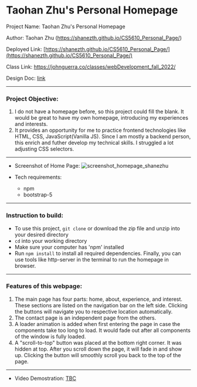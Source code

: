 # Taohan Zhu's Personal Homepage

Project Name: Taohan Zhu's Personal Homepage

Author: Taohan Zhu (https://shanezth.github.io/CS5610_Personal_Page/)

Deployed Link: [https://shanezth.github.io/CS5610_Personal_Page/](https://shanezth.github.io/CS5610_Personal_Page/)

Class Link: https://johnguerra.co/classes/webDevelopment_fall_2022/

Design Doc: [link](https://github.com/ShaneZTH/CS5610_Personal_Page/blob/master/Design%20Doc.pdf)

---

### Project Objective:
1. I do not have a homepage before, so this project could fill the blank. It would be great to have my own homepage, introducing my experiences and interests. 
2. It provides an opportunity for me to practice frontend technologies like HTML, CSS, JavaScript(Vanilla JS). Since I am mostly a backend person, this enrich and futher develop my technical skills.  I struggled a lot adjusting CSS selectors.
 
---

- Screenshot of Home Page: ![screenshot_homepage_shanezhu](https://raw.githubusercontent.com/ShaneZTH/CS5610_Personal_Page/master/assets/img/screentshot/screenshoot_homepage.png?token=GHSAT0AAAAAABLJVOXYJTXJ3JK3Z3QTJBSYYZSFEXQ)

- Tech requirements:
	- npm
	- bootstrap-5

---

### Instruction to build:
- To use this project, `git clone` or download the zip file and unzip into your desired directory
- `cd` into your working directory
- Make sure your computer has 'npm' installed
- Run `npm install` to install all required dependencies. Finally, you can use tools like http-server in the terminal to run the homepage in browser.

---

### Features of this webpage:
1. The main page has four parts: home, about, experience, and interest. These sections are listed on the navigation bar on the left side. Clicking the buttons will navigate you to respective location automatically.
2. The contact page is an independent page from the others.
3. A loader animation is added when first entering the page in case the components take too long to load. It would fade out after all components of the window is fully loaded.
4. A "scroll-to-top" button was placed at the bottom right corner. It was hidden at top. After you scroll down the page, it will fade in and show up. Clicking the button will smoothly scroll you back to the top of the page.

---



- Video Demostration: [TBC]()

